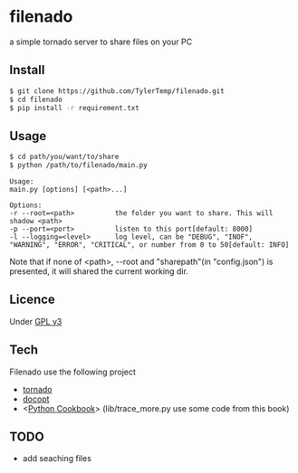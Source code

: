 filenado
===========

a simple tornado server to share files on your PC


Install
---------

```bash
$ git clone https://github.com/TylerTemp/filenado.git
$ cd filenado
$ pip install -r requirement.txt
```

Usage
-----------

```bash
$ cd path/you/want/to/share
$ python /path/to/filenado/main.py
```
```
Usage:
main.py [options] [<path>...]

Options:
-r --root=<path>          the folder you want to share. This will shadow <path>
-p --port=<port>          listen to this port[default: 8000]
-l --logging=<level>      log level, can be "DEBUG", "INOF", "WARNING", "ERROR", "CRITICAL", or number from 0 to 50[default: INFO]
```

Note that if none of \<path\>, --root and "sharepath"(in "config.json")  is presented, it will shared the current working dir.


Licence
-------------

Under [GPL v3](http://www.gnu.org/licenses/gpl.txt)

Tech
------------

Filenado use the following project
* [tornado](www.tornadoweb.org/)
* [docopt](https://github.com/docopt/docopt)
* <[Python Cookbook](http://www.amazon.com/Python-Cookbook-Third-David-Beazley/dp/1449340377/ref=sr_1_1?ie=UTF8&qid=1422410102&sr=8-1&keywords=python+cookbook)> (lib/trace_more.py use some code from this book)


TODO
------------

* add seaching files
